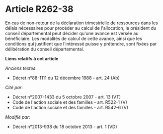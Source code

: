# Article R262-38

En cas de non-retour de la déclaration trimestrielle de ressources dans les délais nécessaires pour procéder au calcul de
l'allocation, le président du conseil départemental peut décider qu'une avance est versée au bénéficiaire. Les modalités de
calcul de cette avance, ainsi que les conditions qui justifient que l'intéressé puisse y prétendre, sont fixées par
délibération du conseil départemental.

**Liens relatifs à cet article**

_Anciens textes_:

  - Décret n°88-1111 du 12 décembre 1988 - art. 24 (Ab)

_Cité par_:

  - Décret n°2007-1433 du 5 octobre 2007 - art. 13 (VT)
  - Code de l'action sociale et des familles - art. R522-1 (V)
  - Code de l'action sociale et des familles - art. R542-6 (V)

_Modifié par_:

  - Décret n°2013-938 du 18 octobre 2013 - art. 1 (VD)
